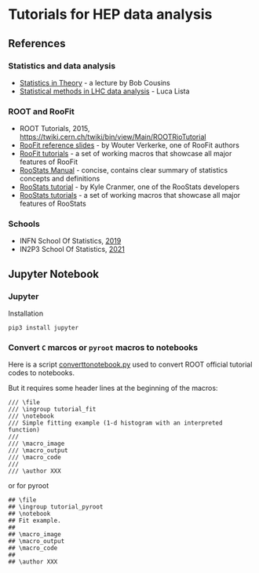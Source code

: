 # Tutorials for HEP data analysis

## References

### Statistics and data analysis
* [Statistics in Theory](https://indico.cern.ch/event/112319/session/1/contribution/41/material/slides/0.pdf) - a lecture by Bob Cousins
* [Statistical methods in LHC data analysis](http://indico.cern.ch/event/73545/) - Luca Lista

### ROOT and RooFit
* ROOT Tutorials, 2015, https://twiki.cern.ch/twiki/bin/view/Main/ROOTRioTutorial 
* [RooFit reference slides](http://indico.in2p3.fr/materialDisplay.py?contribId=15&materialId=slides&confId=750) - by Wouter Verkerke, one of RooFit authors
* [RooFit tutorials](http://root.cern.ch/root/html/tutorials/roofit/index.html) - a set of working macros that showcase all major features of RooFit
* [RooStats Manual](https://twiki.cern.ch/twiki/pub/RooStats/WebHome/RooStats_UsersGuide.pdf) - concise, contains clear summary of statistics concepts and definitions
* [RooStats tutorial](http://indico.cern.ch/getFile.py/access?contribId=0&sessionId=1&resId=0&materialId=slides&confId=118720) - by Kyle Cranmer, one of the RooStats developers
* [RooStats tutorials](http://root.cern.ch/root/html/tutorials/roostats/index.html) - a set of working macros that showcase all major features of RooStats

### Schools
* INFN School Of Statistics, [2019](https://agenda.infn.it/event/16360/)
* IN2P3 School Of Statistics, [2021](https://indico.in2p3.fr/event/20220/timetable/)

## Jupyter Notebook

### Jupyter

Installation
```
pip3 install jupyter
```

### Convert `C` marcos or `pyroot` macros to notebooks

Here is a script [converttonotebook.py](https://github.com/root-project/root/blob/master/documentation/doxygen/converttonotebook.py) used to convert ROOT official tutorial codes to notebooks.

But it requires some header lines at the beginning of the macros:
```
/// \file
/// \ingroup tutorial_fit
/// \notebook
/// Simple fitting example (1-d histogram with an interpreted function)
///
/// \macro_image
/// \macro_output
/// \macro_code
///
/// \author XXX
```
or for pyroot
```
## \file
## \ingroup tutorial_pyroot
## \notebook
## Fit example.
##
## \macro_image
## \macro_output
## \macro_code
##
## \author XXX
```


